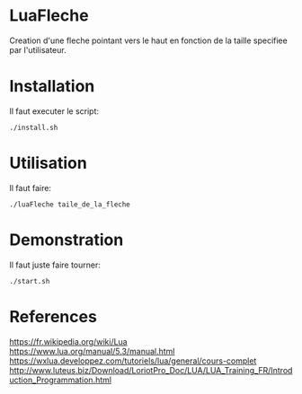 # LuaFleche
Creation d'une fleche pointant vers le haut en fonction de la taille specifiee par l'utilisateur.

# Installation
Il faut executer le script:
```
./install.sh
```
# Utilisation
Il faut faire:

```
./luaFleche taile_de_la_fleche
```
# Demonstration
Il faut juste faire tourner:

```
./start.sh
```
# References
https://fr.wikipedia.org/wiki/Lua
https://www.lua.org/manual/5.3/manual.html
https://wxlua.developpez.com/tutoriels/lua/general/cours-complet
http://www.luteus.biz/Download/LoriotPro_Doc/LUA/LUA_Training_FR/Introduction_Programmation.html


